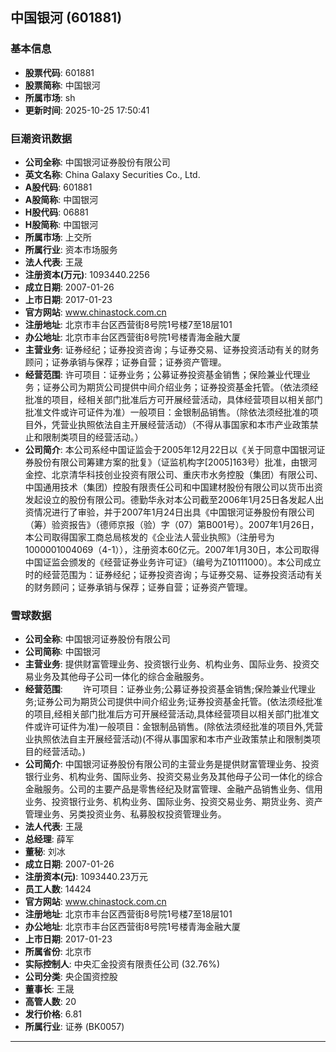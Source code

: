 ## 中国银河 (601881)

### 基本信息

- **股票代码**: 601881
- **股票简称**: 中国银河
- **所属市场**: sh
- **更新时间**: 2025-10-25 17:50:41

### 巨潮资讯数据

- **公司全称**: 中国银河证券股份有限公司
- **英文名称**: China Galaxy Securities Co., Ltd.
- **A股代码**: 601881
- **A股简称**: 中国银河
- **H股代码**: 06881
- **H股简称**: 中国银河
- **所属市场**: 上交所
- **所属行业**: 资本市场服务
- **法人代表**: 王晟
- **注册资本(万元)**: 1093440.2256
- **成立日期**: 2007-01-26
- **上市日期**: 2017-01-23
- **官方网站**: www.chinastock.com.cn
- **注册地址**: 北京市丰台区西营街8号院1号楼7至18层101
- **办公地址**: 北京市丰台区西营街8号院1号楼青海金融大厦
- **主营业务**: 证券经纪；证券投资咨询；与证券交易、证券投资活动有关的财务顾问；证券承销与保荐；证券自营；证券资产管理。
- **经营范围**: 许可项目：证券业务；公募证券投资基金销售；保险兼业代理业务；证券公司为期货公司提供中间介绍业务；证券投资基金托管。（依法须经批准的项目，经相关部门批准后方可开展经营活动，具体经营项目以相关部门批准文件或许可证件为准）一般项目：金银制品销售。（除依法须经批准的项目外，凭营业执照依法自主开展经营活动）（不得从事国家和本市产业政策禁止和限制类项目的经营活动。）
- **公司简介**: 本公司系经中国证监会于2005年12月22日以《关于同意中国银河证券股份有限公司筹建方案的批复》（证监机构字[2005]163号）批准，由银河金控、北京清华科技创业投资有限公司、重庆市水务控股（集团）有限公司、中国通用技术（集团）控股有限责任公司和中国建材股份有限公司以货币出资发起设立的股份有限公司。德勤华永对本公司截至2006年1月25日各发起人出资情况进行了审验，并于2007年1月24日出具《中国银河证券股份有限公司（筹）验资报告》（德师京报（验）字（07）第B001号）。2007年1月26日，本公司取得国家工商总局核发的《企业法人营业执照》（注册号为1000001004069（4-1）），注册资本60亿元。2007年1月30日，本公司取得中国证监会颁发的《经营证券业务许可证》（编号为Z10111000）。本公司成立时的经营范围为：证券经纪；证券投资咨询；与证券交易、证券投资活动有关的财务顾问；证券承销与保荐；证券自营；证券资产管理。

### 雪球数据

- **公司全称**: 中国银河证券股份有限公司
- **公司简称**: 中国银河
- **主营业务**: 提供财富管理业务、投资银行业务、机构业务、国际业务、投资交易业务及其他母子公司一体化的综合金融服务。
- **经营范围**: 　　许可项目：证券业务;公募证券投资基金销售;保险兼业代理业务;证券公司为期货公司提供中间介绍业务;证券投资基金托管。(依法须经批准的项目,经相关部门批准后方可开展经营活动,具体经营项目以相关部门批准文件或许可证件为准)一般项目：金银制品销售。(除依法须经批准的项目外,凭营业执照依法自主开展经营活动)(不得从事国家和本市产业政策禁止和限制类项目的经营活动。)
- **公司简介**: 中国银河证券股份有限公司的主营业务是提供财富管理业务、投资银行业务、机构业务、国际业务、投资交易业务及其他母子公司一体化的综合金融服务。公司的主要产品是零售经纪及财富管理、金融产品销售业务、信用业务、投资银行业务、机构业务、国际业务、投资交易业务、期货业务、资产管理业务、另类投资业务、私募股权投资管理业务。
- **法人代表**: 王晟
- **总经理**: 薛军
- **董秘**: 刘冰
- **成立日期**: 2007-01-26
- **注册资本(元)**: 1093440.23万元
- **员工人数**: 14424
- **官方网站**: www.chinastock.com.cn
- **注册地址**: 北京市丰台区西营街8号院1号楼7至18层101
- **办公地址**: 北京市丰台区西营街8号院1号楼青海金融大厦
- **上市日期**: 2017-01-23
- **所属省份**: 北京市
- **实际控制人**: 中央汇金投资有限责任公司 (32.76%)
- **公司分类**: 央企国资控股
- **董事长**: 王晟
- **高管人数**: 20
- **发行价格**: 6.81
- **所属行业**: 证券 (BK0057)

---